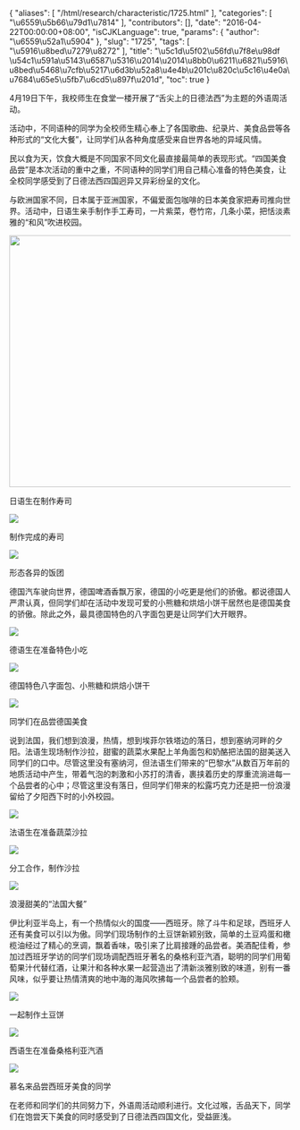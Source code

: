{
    "aliases": [
        "/html/research/characteristic/1725.html"
    ],
    "categories": [
        "\u6559\u5b66\u79d1\u7814"
    ],
    "contributors": [],
    "date": "2016-04-22T00:00:00+08:00",
    "isCJKLanguage": true,
    "params": {
        "author": "\u6559\u52a1\u5904"
    },
    "slug": "1725",
    "tags": [
        "\u5916\u8bed\u7279\u8272"
    ],
    "title": "\u5c1d\u5f02\u56fd\u7f8e\u98df  \u54c1\u591a\u5143\u6587\u5316\u2014\u2014\u8bb0\u6211\u6821\u5916\u8bed\u5468\u7cfb\u5217\u6d3b\u52a8\u4e4b\u201c\u820c\u5c16\u4e0a\u7684\u65e5\u5fb7\u6cd5\u897f\u201d",
    "toc": true
}

4月19日下午，我校师生在食堂一楼开展了“舌尖上的日德法西”为主题的外语周活动。




活动中，不同语种的同学为全校师生精心奉上了各国歌曲、纪录片、美食品尝等各种形式的“文化大餐”，让同学们从各种角度感受来自世界各地的异域风情。




民以食为天，饮食大概是不同国家不同文化最直接最简单的表现形式。“四国美食品尝”是本次活动的重中之重，不同语种的同学们用自己精心准备的特色美食，让全校同学感受到了日德法西四国迥异又异彩纷呈的文化。




与欧洲国家不同，日本属于亚洲国家，不偏爱面包咖啡的日本美食家把寿司推向世界。活动中，日语生亲手制作手工寿司，一片紫菜，卷竹帘，几条小菜，把恬淡素雅的“和风”吹进校园。





<img
    src="https://cdn.tfls.online/mirror/full/711658e6729cf86c13c53d47b8870768f4bbe2f5.jpg"
    style="display:block;margin-left:auto;margin-right:auto;"
    decoding="async"
    fetchpriority="auto"
    loading="lazy"
    height="450"
    width="600"
/>




日语生在制作寿司





<img
    src="http://www.tfls.cn/images/160422/7-1604221A050C1.jpg"
    style="display:block;margin-left:auto;margin-right:auto;"
    decoding="async"
    fetchpriority="auto"
    loading="lazy"
/>




制作完成的寿司





<img
    src="http://www.tfls.cn/images/160422/7-1604221A051601.jpg"
    style="display:block;margin-left:auto;margin-right:auto;"
    decoding="async"
    fetchpriority="auto"
    loading="lazy"
/>




形态各异的饭团




德国汽车驶向世界，德国啤酒香飘万家，德国的小吃更是他们的骄傲。都说德国人严肃认真，但同学们却在活动中发现可爱的小熊糖和烘焙小饼干居然也是德国美食的骄傲。除此之外，最具德国特色的八字面包更是让同学们大开眼界。





<img
    src="http://www.tfls.cn/images/160422/7-1604221A051128.jpg"
    style="display:block;margin-left:auto;margin-right:auto;"
    decoding="async"
    fetchpriority="auto"
    loading="lazy"
/>




德语生在准备特色小吃





<img
    src="http://www.tfls.cn/images/160422/7-1604221A0513S.jpg"
    style="display:block;margin-left:auto;margin-right:auto;"
    decoding="async"
    fetchpriority="auto"
    loading="lazy"
/>




德国特色八字面包、小熊糖和烘焙小饼干





<img
    src="http://www.tfls.cn/images/160422/7-1604221A052245.jpg"
    style="display:block;margin-left:auto;margin-right:auto;"
    decoding="async"
    fetchpriority="auto"
    loading="lazy"
/>




同学们在品尝德国美食




说到法国，我们想到浪漫，热情，想到埃菲尔铁塔边的落日，想到塞纳河畔的夕阳。法语生现场制作沙拉，甜蜜的蔬菜水果配上羊角面包和奶酪把法国的甜美送入同学们的口中。尽管这里没有塞纳河，但法语生们带来的“巴黎水”从数百万年前的地质活动中产生，带着气泡的刺激和小苏打的清香，裹挟着历史的厚重流淌进每一个品尝者的心中；尽管这里没有落日，但同学们带来的松露巧克力还是把一份浪漫留给了夕阳西下时的小外校园。





<img
    src="http://www.tfls.cn/images/160422/7-1604221A0525T.jpg"
    style="display:block;margin-left:auto;margin-right:auto;"
    decoding="async"
    fetchpriority="auto"
    loading="lazy"
/>




法语生在准备蔬菜沙拉





<img
    src="http://www.tfls.cn/images/160422/7-1604221A053W7.jpg"
    style="display:block;margin-left:auto;margin-right:auto;"
    decoding="async"
    fetchpriority="auto"
    loading="lazy"
/>




分工合作，制作沙拉





<img
    src="http://www.tfls.cn/images/160422/7-1604221A053928.jpg"
    style="display:block;margin-left:auto;margin-right:auto;"
    decoding="async"
    fetchpriority="auto"
    loading="lazy"
/>




浪漫甜美的“法国大餐”




伊比利亚半岛上，有一个热情似火的国度——西班牙。除了斗牛和足球，西班牙人还有美食可以引以为傲。同学们现场制作的土豆饼新颖别致，简单的土豆鸡蛋和橄榄油经过了精心的烹调，飘着香味，吸引来了比肩接踵的品尝者。美酒配佳肴，参加过西班牙学访的同学们现场调配西班牙著名的桑格利亚汽酒，聪明的同学们用葡萄果汁代替红酒，让果汁和各种水果一起营造出了清新淡雅别致的味道，别有一番风味，似乎要让热情清爽的地中海的海风吹拂每一个品尝者的脸颊。





<img
    src="http://www.tfls.cn/images/160422/7-1604221A0534K.jpg"
    style="display:block;margin-left:auto;margin-right:auto;"
    decoding="async"
    fetchpriority="auto"
    loading="lazy"
/>




一起制作土豆饼





<img
    src="http://www.tfls.cn/images/160422/7-1604221A053I7.jpg"
    style="display:block;margin-left:auto;margin-right:auto;"
    decoding="async"
    fetchpriority="auto"
    loading="lazy"
/>




西语生在准备桑格利亚汽酒





<img
    src="http://www.tfls.cn/images/160422/7-1604221A054H6.jpg"
    style="display:block;margin-left:auto;margin-right:auto;"
    decoding="async"
    fetchpriority="auto"
    loading="lazy"
/>




慕名来品尝西班牙美食的同学




在老师和同学们的共同努力下，外语周活动顺利进行。文化过喉，舌品天下，同学们在饱尝天下美食的同时感受到了日德法西四国文化，受益匪浅。













  
